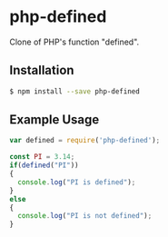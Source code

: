 # php-defined
Clone of PHP's function "defined".

## Installation

``` bash
$ npm install --save php-defined
```

## Example Usage

``` js
var defined = require('php-defined');

const PI = 3.14;
if(defined("PI"))
{
  console.log("PI is defined");
}
else
{
  console.log("PI is not defined");
}
```
